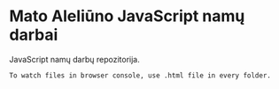 # Mato Aleliūno JavaScript namų darbai
JavaScript namų darbų repozitorija.
```bash
To watch files in browser console, use .html file in every folder.
```
